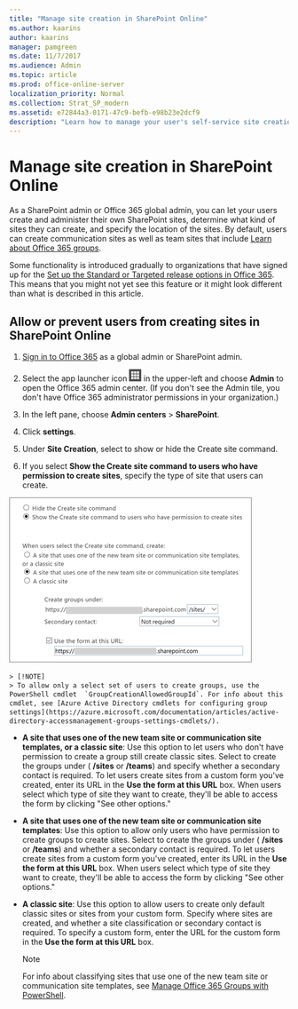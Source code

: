 ```yaml
---
title: "Manage site creation in SharePoint Online"
ms.author: kaarins
author: kaarins
manager: pamgreen
ms.date: 11/7/2017
ms.audience: Admin
ms.topic: article
ms.prod: office-online-server
localization_priority: Normal
ms.collection: Strat_SP_modern
ms.assetid: e72844a3-0171-47c9-befb-e98b23e2dcf9
description: "Learn how to manage your user's self-service site creation."
---
```


# Manage site creation in SharePoint Online

As a SharePoint admin or Office 365 global admin, you can let your users create and administer their own SharePoint sites, determine what kind of sites they can create, and specify the location of the sites. By default, users can create communication sites as well as team sites that include [Learn about Office 365 groups](https://support.office.com/article/b565caa1-5c40-40ef-9915-60fdb2d97fa2).
  
Some functionality is introduced gradually to organizations that have signed up for the [Set up the Standard or Targeted release options in Office 365](https://support.office.com/article/3b3adfa4-1777-4ff0-b606-fb8732101f47). This means that you might not yet see this feature or it might look different than what is described in this article.
  
## Allow or prevent users from creating sites in SharePoint Online

1. [Sign in to Office 365](e9eb7d51-5430-4929-91ab-6157c5a050b4) as a global admin or SharePoint admin. 
    
2. Select the app launcher icon ![The icon that looks like a waffle and represents a button click that will reveal multiple application tiles for selection.](../media/3b8a317e-13ba-4bd4-864e-1ccd47af39ee.png) in the upper-left and choose **Admin** to open the Office 365 admin center. (If you don't see the Admin tile, you don't have Office 365 administrator permissions in your organization.) 
    
3. In the left pane, choose **Admin centers** > **SharePoint**.
    
4. Click **settings**.
    
5. Under **Site Creation**, select to show or hide the Create site command.
    
6. If you select **Show the Create site command to users who have permission to create sites**, specify the type of site that users can create.
  
![Site creation settings](../media/df009314-836b-4ed1-b656-c5c6dd07f1a5.png)
  
    > [!NOTE]
    > To allow only a select set of users to create groups, use the PowerShell cmdlet  `GroupCreationAllowedGroupId`. For info about this cmdlet, see [Azure Active Directory cmdlets for configuring group settings](https://azure.microsoft.com/documentation/articles/active-directory-accessmanagement-groups-settings-cmdlets/). 
  
  - **A site that uses one of the new team site or communication site templates, or a classic site**: Use this option to let users who don't have permission to create a group still create classic sites. Select to create the groups under ( **/sites** or **/teams**) and specify whether a secondary contact is required. To let users create sites from a custom form you've created, enter its URL in the **Use the form at this URL** box. When users select which type of site they want to create, they'll be able to access the form by clicking "See other options." 
    
  - **A site that uses one of the new team site or communication site templates**: Use this option to allow only users who have permission to create groups to create sites. Select to create the groups under ( **/sites** or **/teams**) and whether a secondary contact is required. To let users create sites from a custom form you've created, enter its URL in the **Use the form at this URL** box. When users select which type of site they want to create, they'll be able to access the form by clicking "See other options." 
    
  - **A classic site**: Use this option to allow users to create only default classic sites or sites from your custom form. Specify where sites are created, and whether a site classification or secondary contact is required. To specify a custom form, enter the URL for the custom form in the **Use the form at this URL** box. 
    
    > [!NOTE]
    > For info about classifying sites that use one of the new team site or communication site templates, see [Manage Office 365 Groups with PowerShell](https://support.office.com/article/aeb669aa-1770-4537-9de2-a82ac11b0540#BKMK_CreateClassification). 
  

